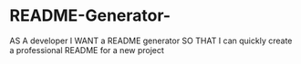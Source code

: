 # README-Generator-
AS A developer I WANT a README generator SO THAT I can quickly create a professional README for a new project

